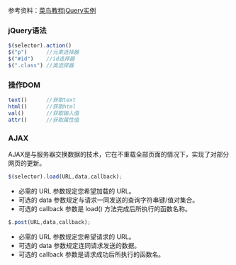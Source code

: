 参考资料：[菜鸟教程jQuery实例](https://www.runoob.com/jquery/jquery-examples.html)
### jQuery语法
```javascript
$(selector).action()
$("p")      //元素选择器
$("#id")    //id选择器
$(".class") //类选择器
```
### 操作DOM
```javascript
text()      //获取text
html()      //获取html
val()       //获取输入值
attr()      //获取属性值
```
### AJAX
AJAX是与服务器交换数据的技术，它在不重载全部页面的情况下，实现了对部分网页的更新。
```javascript
$(selector).load(URL,data,callback);
```
* 必需的 URL 参数规定您希望加载的 URL。
* 可选的 data 参数规定与请求一同发送的查询字符串键/值对集合。
* 可选的 callback 参数是 load() 方法完成后所执行的函数名称。
```javascript
$.post(URL,data,callback); 
```
* 必需的 URL 参数规定您希望请求的 URL。
* 可选的 data 参数规定连同请求发送的数据。
* 可选的 callback 参数是请求成功后所执行的函数名。
